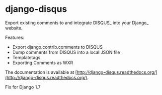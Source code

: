 # django-disqus

Export existing comments to and integrate DISQUS_ into your Django_ website.

Features:

- Export django.contrib.comments to DISQUS
- Dump comments from DISQUS into a local JSON file
- Templatetags
- Exporting Comments as WXR

The documentation is available at [http://django-disqus.readthedocs.org/](http://django-disqus.readthedocs.org/).

Fix for Django 1.7
